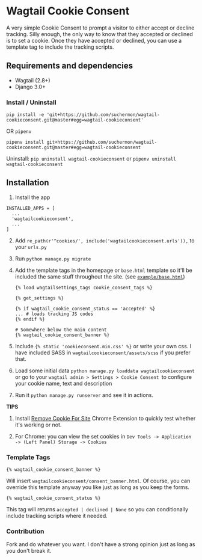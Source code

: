 # Wagtail Cookie Consent 


A very simple Cookie Consent to prompt a visitor to either accept or decline tracking. Silly enough, the only way to know that they accepted or declined is to set a cookie. Once they have accepted or declined, you can use a template tag to include the tracking scripts.


## Requirements and dependencies

* Wagtail (2.8+)
* Django 3.0+

### Install / Uninstall

`pip install -e 'git+https://github.com/suchermon/wagtail-cookieconsent.git@master#egg=wagtail-cookieconsent'`

OR `pipenv`

`pipenv install git+https://github.com/suchermon/wagtail-cookieconsent.git@master#egg=wagtail-cookieconsent`


Uninstall: `pip uninstall wagtail-cookieconsent` or `pipenv uninstall wagtail-cookieconsent`

## Installation

1. Install the app

```
INSTALLED_APPS = [
  ...
  'wagtailcookieconsent',
  ...
]
```

2. Add `re_path(r'^cookies/', include('wagtailcookieconsent.urls')),` to your `urls.py`

3. Run `python manage.py migrate`

4. Add the template tags in the homepage or `base.html` template so it'll be included the same stuff throughout the site. (see [`example/base.html`](https://github.com/suchermon/wagtail-cookieconsent/blob/master/wagtailcookieconsent/example/base.html))

    ```
    {% load wagtailsettings_tags cookie_consent_tags %}

    {% get_settings %}
    
    {% if wagtail_cookie_consent_status == 'accepted' %}
    ... # loads tracking JS codes
    {% endif %}

    # Somewhere below the main content
    {% wagtail_cookie_consent_banner %}
    ```

5. Include `{% static 'cookieconsent.min.css' %}` or write your own css. I have included SASS in `wagtailcookieconsent/assets/scss` if you prefer that.

6. Load some initial data `python manage.py loaddata wagtailcookieconsent` or go to your `wagtail admin > Settings > Cookie Consent `to configure your cookie name, text and description

7. Run it `python manage.py runserver` and see it in actions.

**TIPS**

1. Install [Remove Cookie For Site](https://chrome.google.com/webstore/detail/removecookiesforsite/lmfdblomdpkcniknaenceeogpgepocmm?hl=en) Chrome Extension to quickly test whether it's working or not.

2. For Chrome: you can view the set cookies in `Dev Tools -> Application -> (Left Panel) Storage -> Cookies`

### Template Tags

`{% wagtail_cookie_consent_banner %}`

Will insert `wagtailcookieconsent/consent_banner.html`. Of course, you can override this template anyway you like just as long as you keep the forms.

`{% wagtail_cookie_consent_status %}`

This tag will returns `accepted | declined | None` so you can conditionally include tracking scripts where it needed.

### Contribution

Fork and do whatever you want. I don't have a strong opinion just as long as you don't break it.
